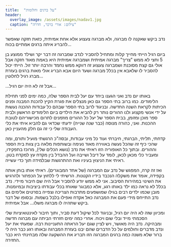 ```yaml
---
title:  "על ברגים וחלומות"
header:
  overlay_image: /assets/images/nadav1.jpg
  caption: "צילום: אורי ברכר, חדרה"
---
```


<!--more-->




נדב ביקש שאקנה לו מברגה, ולא מברגה צעצוע אלא אחת אמיתית, כזאת חזקה שאפשר להבריג איתה ברגים אמתיים בכוח…


ביום רגיל הייתי מחייך קלות ומתחיל להסביר לנדב שמברגה זה דבר יקר ושילד ממוצע בן 5 וחצי לא ממש "צריך" מברגה אמיתית ושמברגה אמיתית היא באמת מאוד חזקה אבל אולי גם קצת מסוכנת ושמברגה צעצוע זה דווקא ממש נחמד והרבה יותר זול. הייתי יכול להסביר לו שלאבא אין בכלל מברגה ושעד היום אבא הבריג אולי מאות ברגים בעזרת מברג רגיל לחלוטין…


...אבל זה לא היה יום רגיל...


באותו יום נדב ואני הגענו ביחד עם יעל לבית הספר שלה, כמה ימים לפני תחילת הלימודים. כמו ברוב בתי הספר גם כאן מנצלים את פגרת הקיץ להכנת המבנה ופנים הכיתות לקראת השנה החדשה. ובניגוד לרוב בתי הספר שבהם כל עבודות ההכנה נעשות על ידי אנשי מקצוע ולנו ההורים נותר רק להביא את הילדים ביום הלימודים הראשון ולבית ספר מוכן ומזומן, בבית הספר של יעל כל ההורים מוזמנים לתרום מכישוריהם לטובת ההכנות. ואני, כהורה מנוסה (כבר שנה שנייה) ידעתי שכדאי גם להביא איתי את כלי העבודה שלי כי זה גם חלק מהעניין כאן.


קדחתי, תליתי, הברגתי, חיברתי ועוד כל מיני עבודות, ובסה"כ הרגשתי מועיל ותורם, ומה שהכי כיף זה שהכל נעשה באווירה מאוד נעימה ובשותפות מלאה בין צוות בית הספר וההורים. ובתוך כל האופוריה הזו ראיתי את נדב (נושא הכלים שלי), מרוכז בתפקידו, ומעביר כלי מכאן לכאן, לומד על דיבל ושייבה ועל ההבדל בין מקדח עץ למקדח בטון. ראיתי את הניצוץ בעיניו ואת ההתרגשות שבלמידה תוך כדי עשייה.


ואז זה קרה, המפגש של נדב עם המברגה (של אחד המבוגרים). ראיתי אותו בוחן אותה בקפידה, אומד את משקלה הנכבד בידיו הקטנות. הרשיתי לי ללחוץ על הכפתור ולהרגיש את השינוי במהירות הסיבוב. אני לא ממש יודע להסביר אבל היה שם חיבור מיידי. נדב בכלל לא נראה כמו ילד באותו רגע, אלא כמבוגר שאוחז בכלי עבודתו ביציבות ובמיומנות. מובן שכמו ילדים רבים בגילו שמושפעים מתרבות הצריכה וצפייה בסרטים אלימים גם נדב התייחס מידי פעם את המברגה כאל אקדח ואפילו בלבל בשמות. ובסופו של דבר ביקש שתהיה לו מברגה משלו… אבל אמיתית.


ומכיוון שזה לא היה יום רגיל, ובניגוד לכל שיקול דעת סביר, ותוך חיבור לאינטואיציות שלי הסכמתי מייד ובלי שום ויכוח. אחרי כמה ימים חזרתי הביתה עם מברגה חדשה ומבהיקה. נדב היה מאושר, ויש לציין שגם יעל הראתה התעניינות רבה. שמעתי את יעל ונדב מדברים וחולמים על כל הדברים שהם יבנו בעזרת המברגה ובאותו רגע כבר היה לי ברור שלא משנה כמה ברגים המברגה הזו תבריג את ההשקעה שלה מבחינתי היא כבר החזירה.